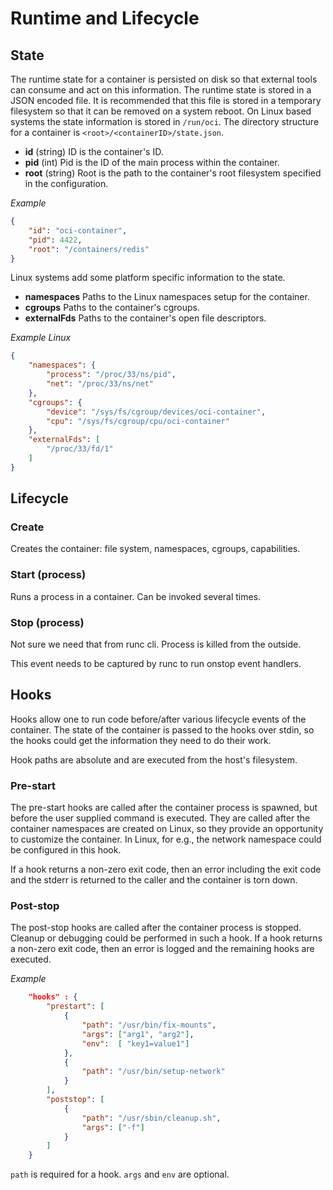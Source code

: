 # Runtime and Lifecycle

## State

The runtime state for a container is persisted on disk so that external tools can consume and act on this information.
The runtime state is stored in a JSON encoded file.
It is recommended that this file is stored in a temporary filesystem so that it can be removed on a system reboot.
On Linux based systems the state information is stored in `/run/oci`.
The directory structure for a container is `<root>/<containerID>/state.json`.

* **id** (string) ID is the container's ID.
* **pid** (int) Pid is the ID of the main process within the container.
* **root** (string) Root is the path to the container's root filesystem specified in the configuration.

*Example*

```json
{
    "id": "oci-container",
    "pid": 4422,
    "root": "/containers/redis"
}
```

Linux systems add some platform specific information to the state.

* **namespaces** Paths to the Linux namespaces setup for the container.
* **cgroups** Paths to the container's cgroups.
* **externalFds** Paths to the container's open file descriptors.

*Example Linux*

```json
{
    "namespaces": {
        "process": "/proc/33/ns/pid",
        "net": "/proc/33/ns/net"
    },
    "cgroups": {
        "device": "/sys/fs/cgroup/devices/oci-container",
        "cpu": "/sys/fs/cgroup/cpu/oci-container"
    },
    "externalFds": [
        "/proc/33/fd/1"
    ]
}
```

## Lifecycle

### Create

Creates the container: file system, namespaces, cgroups, capabilities.

### Start (process)

Runs a process in a container. Can be invoked several times.

### Stop (process)

Not sure we need that from runc cli. Process is killed from the outside.

This event needs to be captured by runc to run onstop event handlers.

## Hooks
Hooks allow one to run code before/after various lifecycle events of the container.
The state of the container is passed to the hooks over stdin, so the hooks could get the information they need to do their work.

Hook paths are absolute and are executed from the host's filesystem.

### Pre-start
The pre-start hooks are called after the container process is spawned, but before the user supplied command is executed.
They are called after the container namespaces are created on Linux, so they provide an opportunity to customize the container.
In Linux, for e.g., the network namespace could be configured in this hook.

If a hook returns a non-zero exit code, then an error including the exit code and the stderr is returned to the caller and the container is torn down.

### Post-stop
The post-stop hooks are called after the container process is stopped. Cleanup or debugging could be performed in such a hook.
If a hook returns a non-zero exit code, then an error is logged and the remaining hooks are executed.

*Example*

```json
    "hooks" : {
        "prestart": [
            {
                "path": "/usr/bin/fix-mounts",
                "args": ["arg1", "arg2"],
                "env":  [ "key1=value1"]
            },
            {
                "path": "/usr/bin/setup-network"
            }
        ],
        "poststop": [
            {
                "path": "/usr/sbin/cleanup.sh",
                "args": ["-f"]
            }
        ]
    }
```

`path` is required for a hook. `args` and `env` are optional.
